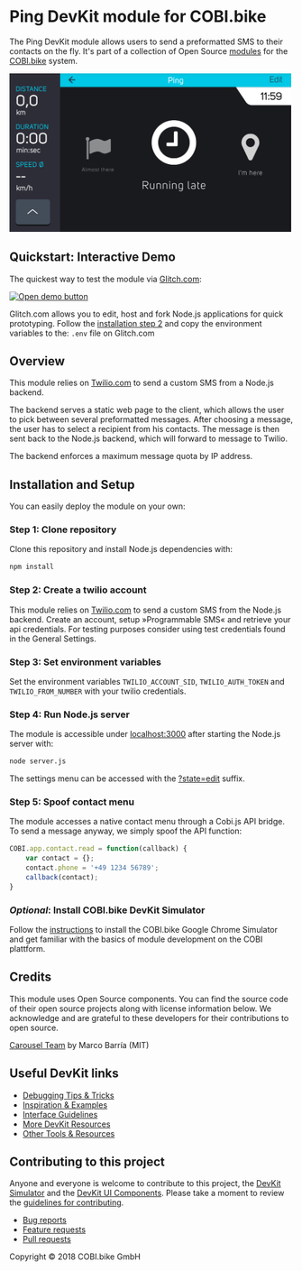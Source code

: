 # Ping DevKit module for COBI.bike

The Ping DevKit module allows users to send a preformatted SMS to their contacts on the fly.
It's part of a collection of Open Source [modules](https://cobi.bike/devkit) for the [COBI.bike](https://cobi.bike) system.

<img src="screenshot.png" width="500px" alt="COBI.bike Ping module">

## Quickstart: Interactive Demo

The quickest way to test the module via [Glitch.com](https://glitch.com):

[<img src="https://cdn.cobi.bike/static/devkit-assets/github/open_demo_button.png" width="170px" alt="Open demo button">](https://glitch.com/edit/#!/import/github/cobi-bike/Module-Ping)

Glitch.com allows you to edit, host and fork Node.js applications for quick prototyping.
Follow the [installation step 2](#installation-and-setup) and copy the environment variables to the: `.env` file on Glitch.com

## Overview
This module relies on [Twilio.com](https://www.twilio.com/) to send a custom SMS from a Node.js backend.

The backend serves a static web page to the client, which allows the user to pick between several preformatted messages. After choosing a message, the user has to select a recipient from his contacts. The message is then sent back to the Node.js backend, which will forward to message to Twilio.

The backend enforces a maximum message quota by IP address.

## Installation and Setup

You can easily deploy the module on your own:

### Step 1: Clone repository

Clone this repository and install Node.js dependencies with:

``` bash
npm install
```  

### Step 2: Create a twilio account

This module relies on [Twilio.com](https://www.twilio.com/) to send a custom SMS from the Node.js backend. Create an account, setup »Programmable SMS« and retrieve your api credentials. For testing purposes consider using test credentials found in the General Settings.

### Step 3: Set environment variables

Set the environment variables `TWILIO_ACCOUNT_SID`,  `TWILIO_AUTH_TOKEN` and `TWILIO_FROM_NUMBER` with your twilio credentials.

### Step 4: Run Node.js server

The module is accessible under [localhost:3000](http://localhost:3000/) after starting the Node.js server with:
``` bash
node server.js
```  
The settings menu can be accessed with the [?state=edit](http://localhost:3000/?state=edit) suffix.

### Step 5: Spoof contact menu

The module accesses a native contact menu through a Cobi.js API bridge. To send a message anyway, we simply spoof the API function:
``` javascript
COBI.app.contact.read = function(callback) {
	var contact = {};
	contact.phone = '+49 1234 56789';
	callback(contact);
}
```

### _Optional_: Install COBI.bike DevKit Simulator

Follow the [instructions](https://github.com/cobi-bike/DevKit#-test-your-module) to install the COBI.bike Google Chrome Simulator and get familiar with the basics of module development on the COBI plattform.

## Credits
This module uses Open Source components. You can find the source code of their open source projects along with license information below. We acknowledge and are grateful to these developers for their contributions to open source.

[Carousel Team](https://codepen.io/fixcl/pen/KwpKvb) by Marco Barría (MIT)

## Useful DevKit links

* [Debugging Tips & Tricks](https://github.com/cobi-bike/DevKit#debugging-tips--tricks)
* [Inspiration & Examples](https://github.com/cobi-bike/DevKit#inspiration--examples)
* [Interface Guidelines](https://github.com/cobi-bike/DevKit#interface-guidelines)
* [More DevKit Resources](https://github.com/cobi-bike/DevKit#inspiration--examples)
* [Other Tools & Resources](https://github.com/cobi-bike/DevKit#other-tools--resources)


## Contributing to this project

Anyone and everyone is welcome to contribute to this project, the [DevKit Simulator](https://github.com/cobi-bike/DevKit-Simulator) and the [DevKit UI Components](https://github.com/cobi-bike/DevKit-UI). Please take a moment to review the [guidelines for contributing](https://github.com/cobi-bike/DevKit/blob/master/CONTRIBUTING.md).

* [Bug reports](https://github.com/cobi-bike/DevKit/blob/master/CONTRIBUTING.md#bugs)
* [Feature requests](https://github.com/cobi-bike/DevKit/blob/master/CONTRIBUTING.md#features)
* [Pull requests](https://github.com/cobi-bike/DevKit/blob/master/CONTRIBUTING.md#pull-requests)

Copyright © 2018 COBI.bike GmbH
